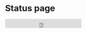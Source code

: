 # Status page

<iframe src="https://l.betteruptime.com/badge?theme=light" width="250" height="30" frameborder="0" scrolling="no"></iframe>
